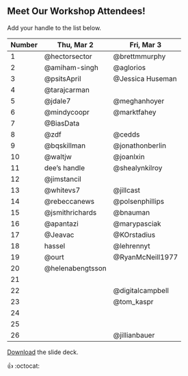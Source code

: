 ## Meet Our Workshop Attendees!

Add your handle to the list below.

| Number | Thu, Mar 2       | Fri, Mar 3 |
|--------|------------------|------------|
| 1      | @hectorsector    |@brettmmurphy       |
| 2      | @amiham-singh    | @aglorios           |
| 3      | @psitsApril      |@Jessica Huseman|
| 4      | @tarajcarman     |            |
| 5      | @jdale7          |@meghanhoyer            |
| 6      | @mindycoopr      |   @marktfahey        |
| 7      | @BiasData        |            |
| 8      | @zdf             | @cedds     |
| 9      | @bqskillman      | @jonathonberlin           |
| 10     | @waltjw          | @joanlxin           |
| 11     | dee’s handle     | @shealynkilroy           |
| 12     | @jimstancil      |            |
| 13     | @whitevs7        | @jillcast  |
| 14     | @rebeccanews     | @polsenphillips           |
| 15     | @jsmithrichards  | @bnauman   |
| 16     | @apantazi        |  @marypasciak          |
| 17     | @Jeavac          | @KOrstadius|
| 18     | hassel           |  @lehrennyt          |
| 19     | @ourt            | @RyanMcNeill1977   |
| 20     | @helenabengtsson |            |
| 21     |                  |            |
| 22     |                  |@digitalcampbell            |
| 23     |                  | @tom_kaspr           |
| 24     |                  |            |
| 25     |                  |            |
| 26     |                  | @jillianbauer |

[Download](nicar.pdf) the slide deck.

:+1: :octocat:
